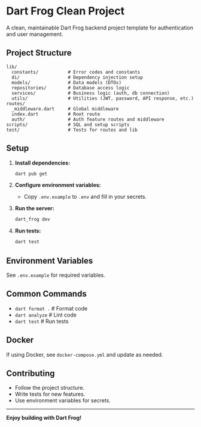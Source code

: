 # Dart Frog Clean Project

A clean, maintainable Dart Frog backend project template for authentication and user management.

## Project Structure

```
lib/
  constants/           # Error codes and constants
  di/                  # Dependency injection setup
  models/              # Data models (DTOs)
  repositories/        # Database access logic
  services/            # Business logic (auth, db connection)
  utils/               # Utilities (JWT, password, API response, etc.)
routes/
  _middleware.dart     # Global middleware
  index.dart           # Root route
  auth/                # Auth feature routes and middleware
scripts/               # SQL and setup scripts
test/                  # Tests for routes and lib
```

## Setup

1. **Install dependencies:**
   ```sh
   dart pub get
   ```

2. **Configure environment variables:**
   - Copy `.env.example` to `.env` and fill in your secrets.

3. **Run the server:**
   ```sh
   dart_frog dev
   ```

4. **Run tests:**
   ```sh
   dart test
   ```

## Environment Variables

See `.env.example` for required variables.

## Common Commands

- `dart format .`   # Format code
- `dart analyze`    # Lint code
- `dart test`       # Run tests

## Docker

If using Docker, see `docker-compose.yml` and update as needed.

## Contributing

- Follow the project structure.
- Write tests for new features.
- Use environment variables for secrets.

---

**Enjoy building with Dart Frog!**

